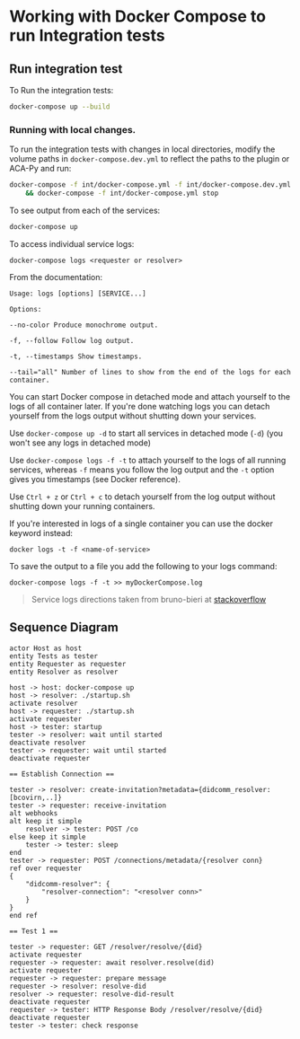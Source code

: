 # Working with Docker Compose to run Integration tests

## Run integration test

To Run the integration tests:

```sh
docker-compose up --build
```

### Running with local changes.

To run the integration tests with changes in local directories, modify the
volume paths in `docker-compose.dev.yml` to reflect the paths to the plugin or
ACA-Py and run:

```sh
docker-compose -f int/docker-compose.yml -f int/docker-compose.dev.yml run tests \
	&& docker-compose -f int/docker-compose.yml stop
```

To see output from each of the services:

```sh
docker-compose up
```

To access individual service logs:

```
docker-compose logs <requester or resolver>
```

From the documentation:
```
Usage: logs [options] [SERVICE...]

Options:

--no-color Produce monochrome output.

-f, --follow Follow log output.

-t, --timestamps Show timestamps.

--tail="all" Number of lines to show from the end of the logs for each container.
```

You can start Docker compose in detached mode and attach yourself to the logs of
all container later. If you're done watching logs you can detach yourself from
the logs output without shutting down your services.

Use `docker-compose up -d` to start all services in detached mode (`-d`) (you
won't see any logs in detached mode)

Use `docker-compose logs -f -t` to attach yourself to the logs of all running
services, whereas `-f` means you follow the log output and the `-t` option gives you
timestamps (see Docker reference).

Use `Ctrl + z` or `Ctrl + c` to detach yourself from the log output without shutting
down your running containers.

If you're interested in logs of a single container you can use the docker
keyword instead:

```
docker logs -t -f <name-of-service>
```

To save the output to a file you add the following to your logs command:

```
docker-compose logs -f -t >> myDockerCompose.log
```

> Service logs directions taken from bruno-bieri at [stackoverflow](https://stackoverflow.com/a/40721348)

## Sequence Diagram

```plantuml
actor Host as host
entity Tests as tester
entity Requester as requester
entity Resolver as resolver

host -> host: docker-compose up
host -> resolver: ./startup.sh
activate resolver
host -> requester: ./startup.sh
activate requester
host -> tester: startup
tester -> resolver: wait until started
deactivate resolver
tester -> requester: wait until started
deactivate requester

== Establish Connection ==

tester -> resolver: create-invitation?metadata={didcomm_resolver:[bcovirn,..]}
tester -> requester: receive-invitation
alt webhooks
alt keep it simple
    resolver -> tester: POST /co
else keep it simple
    tester -> tester: sleep
end
tester -> requester: POST /connections/metadata/{resolver conn}
ref over requester
{
    "didcomm-resolver": {
        "resolver-connection": "<resolver conn>"
    }
}
end ref

== Test 1 ==

tester -> requester: GET /resolver/resolve/{did}
activate requester
requester -> requester: await resolver.resolve(did)
activate requester
requester -> requester: prepare message
requester -> resolver: resolve-did
resolver -> requester: resolve-did-result
deactivate requester
requester -> tester: HTTP Response Body /resolver/resolve/{did}
deactivate requester
tester -> tester: check response
```
